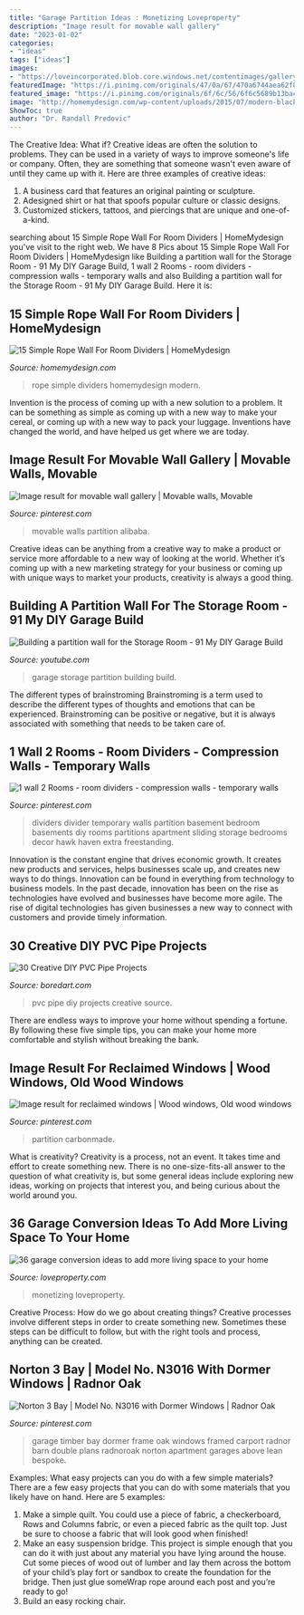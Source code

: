```yaml
---
title: "Garage Partition Ideas : Monetizing Loveproperty"
description: "Image result for movable wall gallery"
date: "2023-01-02"
categories:
- "ideas"
tags: ["ideas"]
images:
- "https://loveincorporated.blob.core.windows.net/contentimages/gallery/e3d029c3-6f8f-43fc-bd24-0ed0fbd6d961-dellicampini_kitchen_garage_conversion.jpg"
featuredImage: "https://i.pinimg.com/originals/47/0a/67/470a6744aea62f8a3bb0283376f22728.jpg"
featured_image: "https://i.pinimg.com/originals/6f/6c/56/6f6c5689b13bac2df288767bb510deeb.jpg"
image: "http://homemydesign.com/wp-content/uploads/2015/07/modern-black-rope-wall-design.jpg"
ShowToc: true
author: "Dr. Randall Predovic"
---
```



The Creative Idea: What if?
Creative ideas are often the solution to problems. They can be used in a variety of ways to improve someone's life or company. Often, they are something that someone wasn't even aware of until they came up with it. Here are three examples of creative ideas: 
1. A business card that features an original painting or sculpture. 
2. Adesigned shirt or hat that spoofs popular culture or classic designs. 
3. Customized stickers, tattoos, and piercings that are unique and one-of-a-kind.

	

		
searching about 15 Simple Rope Wall For Room Dividers | HomeMydesign you've visit to the right web. We have 8 Pics about 15 Simple Rope Wall For Room Dividers | HomeMydesign like Building a partition wall for the Storage Room - 91 My DIY Garage Build, 1 wall 2 Rooms - room dividers - compression walls - temporary walls and also Building a partition wall for the Storage Room - 91 My DIY Garage Build. Here it is:
		
    
## 15 Simple Rope Wall For Room Dividers | HomeMydesign

<img loading=lazy src="http://homemydesign.com/wp-content/uploads/2015/07/modern-black-rope-wall-design.jpg" onerror="this.onerror=null;this.src='https://tse2.mm.bing.net/th?id=OIP.i8brNVzh703qaCqJDzmFyAHaLH&amp;pid=15.1';" alt="15 Simple Rope Wall For Room Dividers | HomeMydesign">

_Source: homemydesign.com_

>rope simple dividers homemydesign modern. 

	

Invention is the process of coming up with a new solution to a problem. It can be something as simple as coming up with a new way to make your cereal, or coming up with a new way to pack your luggage. Inventions have changed the world, and have helped us get where we are today.

    
## Image Result For Movable Wall Gallery | Movable Walls, Movable

<img loading=lazy src="https://i.pinimg.com/originals/6f/6c/56/6f6c5689b13bac2df288767bb510deeb.jpg" onerror="this.onerror=null;this.src='https://tse1.mm.bing.net/th?id=OIP.hCyuSTHAu2j6FxdgGQgx6QHaFf&amp;pid=15.1';" alt="Image result for movable wall gallery | Movable walls, Movable">

_Source: pinterest.com_

>movable walls partition alibaba. 

	

Creative ideas can be anything from a creative way to make a product or service more affordable to a new way of looking at the world. Whether it’s coming up with a new marketing strategy for your business or coming up with unique ways to market your products, creativity is always a good thing.

    
## Building A Partition Wall For The Storage Room - 91 My DIY Garage Build

<img loading=lazy src="https://i.ytimg.com/vi/OLPBFN0sBjA/maxresdefault.jpg" onerror="this.onerror=null;this.src='https://tse3.mm.bing.net/th?id=OIP.iCkcczo6SZpOA1InXiHlaQHaEK&amp;pid=15.1';" alt="Building a partition wall for the Storage Room - 91 My DIY Garage Build">

_Source: youtube.com_

>garage storage partition building build. 

	

The different types of brainstroming
Brainstroming is a term used to describe the different types of thoughts and emotions that can be experienced. Brainstroming can be positive or negative, but it is always associated with something that needs to be taken care of.

    
## 1 Wall 2 Rooms - Room Dividers - Compression Walls - Temporary Walls

<img loading=lazy src="https://i.pinimg.com/736x/0b/f8/58/0bf858d6031bbc8ff0c7eabf9fe5c950--wall-ideas-room-ideas.jpg" onerror="this.onerror=null;this.src='https://tse2.mm.bing.net/th?id=OIP.ErfDJN7xKKDT6uh0Ks3KDQHaHL&amp;pid=15.1';" alt="1 wall 2 Rooms - room dividers - compression walls - temporary walls">

_Source: pinterest.com_

>dividers divider temporary walls partition basement bedroom basements diy rooms partitions apartment sliding storage bedrooms decor hawk haven extra freestanding. 

	

Innovation is the constant engine that drives economic growth. It creates new products and services, helps businesses scale up, and creates new ways to do things. Innovation can be found in everything from technology to business models. In the past decade, innovation has been on the rise as technologies have evolved and businesses have become more agile. The rise of digital technologies has given businesses a new way to connect with customers and provide timely information.

    
## 30 Creative DIY PVC Pipe Projects

<img loading=lazy src="https://www.boredart.com/wp-content/uploads/2017/06/Creative-DIY-PVC-Pipe-Projects00030.jpg" onerror="this.onerror=null;this.src='https://tse3.mm.bing.net/th?id=OIP.NUEb4Lcanf3FBT_eo87ivAHaLI&amp;pid=15.1';" alt="30 Creative DIY PVC Pipe Projects">

_Source: boredart.com_

>pvc pipe diy projects creative source. 

	

There are endless ways to improve your home without spending a fortune. By following these five simple tips, you can make your home more comfortable and stylish without breaking the bank.

    
## Image Result For Reclaimed Windows | Wood Windows, Old Wood Windows

<img loading=lazy src="https://i.pinimg.com/originals/53/ec/13/53ec1322a3afa09002a601c0377f2ef8.jpg" onerror="this.onerror=null;this.src='https://tse3.mm.bing.net/th?id=OIP.Hi8g5qsgjyrlbNqqxUPOAgHaGH&amp;pid=15.1';" alt="Image result for reclaimed windows | Wood windows, Old wood windows">

_Source: pinterest.com_

>partition carbonmade. 

	

What is creativity?
Creativity is a process, not an event. It takes time and effort to create something new. There is no one-size-fits-all answer to the question of what creativity is, but some general ideas include exploring new ideas, working on projects that interest you, and being curious about the world around you.

    
## 36 Garage Conversion Ideas To Add More Living Space To Your Home

<img loading=lazy src="https://loveincorporated.blob.core.windows.net/contentimages/gallery/e3d029c3-6f8f-43fc-bd24-0ed0fbd6d961-dellicampini_kitchen_garage_conversion.jpg" onerror="this.onerror=null;this.src='https://tse3.mm.bing.net/th?id=OIP.hA3ha2INtDfrKXP12xrXXAHaE7&amp;pid=15.1';" alt="36 garage conversion ideas to add more living space to your home">

_Source: loveproperty.com_

>monetizing loveproperty. 

	

Creative Process: How do we go about creating things?
Creative processes involve different steps in order to create something new. Sometimes these steps can be difficult to follow, but with the right tools and process, anything can be created.

    
## Norton 3 Bay | Model No. N3016 With Dormer Windows | Radnor Oak

<img loading=lazy src="https://i.pinimg.com/originals/47/0a/67/470a6744aea62f8a3bb0283376f22728.jpg" onerror="this.onerror=null;this.src='https://tse1.mm.bing.net/th?id=OIP.3B6mDPIR01qM-MK5lEBWWgHaEF&amp;pid=15.1';" alt="Norton 3 Bay | Model No. N3016 with Dormer Windows | Radnor Oak">

_Source: pinterest.com_

>garage timber bay dormer frame oak windows framed carport radnor barn double plans radnoroak norton apartment garages above lean bespoke. 

	

Examples: What easy projects can you do with a few simple materials?
There are a few easy projects that you can do with some materials that you likely have on hand. Here are 5 examples:
1. Make a simple quilt. You could use a piece of fabric, a checkerboard, Rows and Columns fabric, or even a pieced fabric as the quilt top. Just be sure to choose a fabric that will look good when finished! 
2. Make an easy suspension bridge. This project is simple enough that you can do it with just about any material you have lying around the house. Cut some pieces of wood out of lumber and lay them across the bottom of your child’s play fort or sandbox to create the foundation for the bridge. Then just glue someWrap rope around each post and you’re ready to go! 
3. Build an easy rocking chair.

